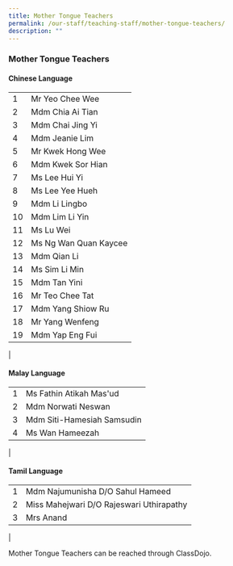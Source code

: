 ```yaml
---
title: Mother Tongue Teachers
permalink: /our-staff/teaching-staff/mother-tongue-teachers/
description: ""
---
```

### **Mother Tongue Teachers**

#### **Chinese Language**

|  |  |
| -------- | -------- | 
| 1 | Mr Yeo Chee Wee | 
| 2 | Mdm Chia Ai Tian  | 
| 3 | Mdm Chai Jing Yi | 
| 4 | Mdm Jeanie Lim | 
| 5 | Mr Kwek Hong Wee |
| 6 | Mdm Kwek Sor Hian | 
| 7 | Ms Lee Hui Yi | 
| 8 | Ms Lee Yee Hueh | 
| 9 | Mdm Li Lingbo |
| 10 | Mdm Lim Li Yin |
| 11 | Ms Lu Wei | 
| 12 | Ms Ng Wan Quan Kaycee | 
| 13 | Mdm Qian Li |  
| 14 | Ms Sim Li Min | 
| 15 | Mdm Tan Yini |
| 16 | Mr Teo Chee Tat | 
| 17 | Mdm Yang Shiow Ru | 
| 18 | Mr Yang Wenfeng  | 
| 19 | Mdm Yap Eng Fui | 
|

#### **Malay Language**

|  |  |  
|---|---|
| 1 | Ms Fathin Atikah Mas'ud | 
| 2 | Mdm Norwati Neswan  | 
| 3 | Mdm Siti-Hamesiah Samsudin | 
| 4 | Ms Wan Hameezah  |
|

#### **Tamil Language**

|  |  |  
|---|---|
| 1 | Mdm Najumunisha D/O Sahul Hameed | 
| 2 | Miss Mahejwari D/O Rajeswari Uthirapathy | 
| 3 | Mrs Anand |
|

Mother Tongue Teachers can be reached through ClassDojo.